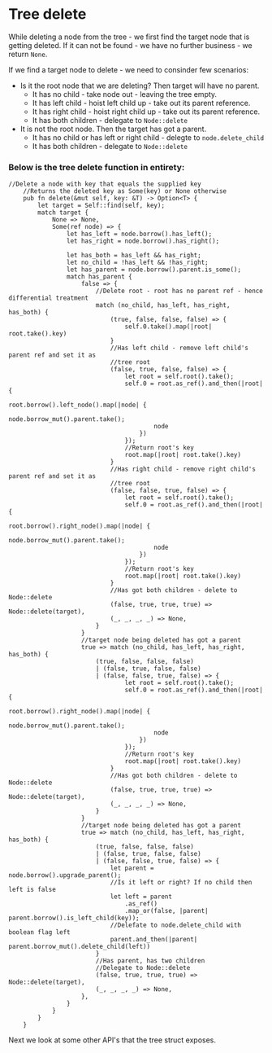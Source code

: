 # Tree delete

While deleting a node from the tree - we first find the target node that is getting deleted. If it
can not be found - we have no further business -  we return `None`.

If we find a target node to delete - we need to consinder few scenarios:
* Is it the root node that we are deleting? Then target will have no parent.
  * It has no child - take node out - leaving the tree empty.
  * It has left child - hoist left child up - take out its parent reference.
  * It has right child - hoist right child up - take out its parent reference.
  * It has both children - delegate to `Node::delete`
* It is not the root node. Then the target has got a parent.
  * It has no child or has left or right child - delegte to `node.delete_child`
  * It has both children - delegate to `Node::delete`
 
### Below is the tree delete function in entirety:

```rust, ignore
//Delete a node with key that equals the supplied key
    //Returns the deleted key as Some(key) or None otherwise
    pub fn delete(&mut self, key: &T) -> Option<T> {
        let target = Self::find(self, key);
        match target {
            None => None,
            Some(ref node) => {
                let has_left = node.borrow().has_left();
                let has_right = node.borrow().has_right();

                let has_both = has_left && has_right;
                let no_child = !has_left && !has_right;
                let has_parent = node.borrow().parent.is_some();
                match has_parent {
                    false => {
                        //Delete root - root has no parent ref - hence differential treatment
                        match (no_child, has_left, has_right, has_both) {
                            (true, false, false, false) => {
                                self.0.take().map(|root| root.take().key)
                            }
                            //Has left child - remove left child's parent ref and set it as
                            //tree root
                            (false, true, false, false) => {
                                let root = self.root().take();
                                self.0 = root.as_ref().and_then(|root| {
                                    root.borrow().left_node().map(|node| {
                                        node.borrow_mut().parent.take();
                                        node
                                    })
                                });
                                //Return root's key
                                root.map(|root| root.take().key)
                            }
                            //Has right child - remove right child's parent ref and set it as
                            //tree root
                            (false, false, true, false) => {
                                let root = self.root().take();
                                self.0 = root.as_ref().and_then(|root| {
                                    root.borrow().right_node().map(|node| {
                                        node.borrow_mut().parent.take();
                                        node
                                    })
                                });
                                //Return root's key
                                root.map(|root| root.take().key)
                            }
                            //Has got both children - delete to Node::delete
                            (false, true, true, true) => Node::delete(target),
                            (_, _, _, _) => None,
                        }
                    }
                    //target node being deleted has got a parent
                    true => match (no_child, has_left, has_right, has_both) {
                        (true, false, false, false)
                        | (false, true, false, false)
                        | (false, false, true, false) => {
                                let root = self.root().take();
                                self.0 = root.as_ref().and_then(|root| {
                                    root.borrow().right_node().map(|node| {
                                        node.borrow_mut().parent.take();
                                        node
                                    })
                                });
                                //Return root's key
                                root.map(|root| root.take().key)
                            }
                            //Has got both children - delete to Node::delete
                            (false, true, true, true) => Node::delete(target),
                            (_, _, _, _) => None,
                        }
                    }
                    //target node being deleted has got a parent
                    true => match (no_child, has_left, has_right, has_both) {
                        (true, false, false, false)
                        | (false, true, false, false)
                        | (false, false, true, false) => {
                            let parent = node.borrow().upgrade_parent();
                            //Is it left or right? If no child then left is false
                            let left = parent
                                .as_ref()
                                .map_or(false, |parent| parent.borrow().is_left_child(key));
                            //Delefate to node.delete_child with boolean flag left
                            parent.and_then(|parent| parent.borrow_mut().delete_child(left))
                        }
                        //Has parent, has two children
                        //Delegate to Node::delete
                        (false, true, true, true) => Node::delete(target),
                        (_, _, _, _) => None,
                    },
                }
            }
        }
    }
```
Next we look at some other API's that the tree struct exposes.


